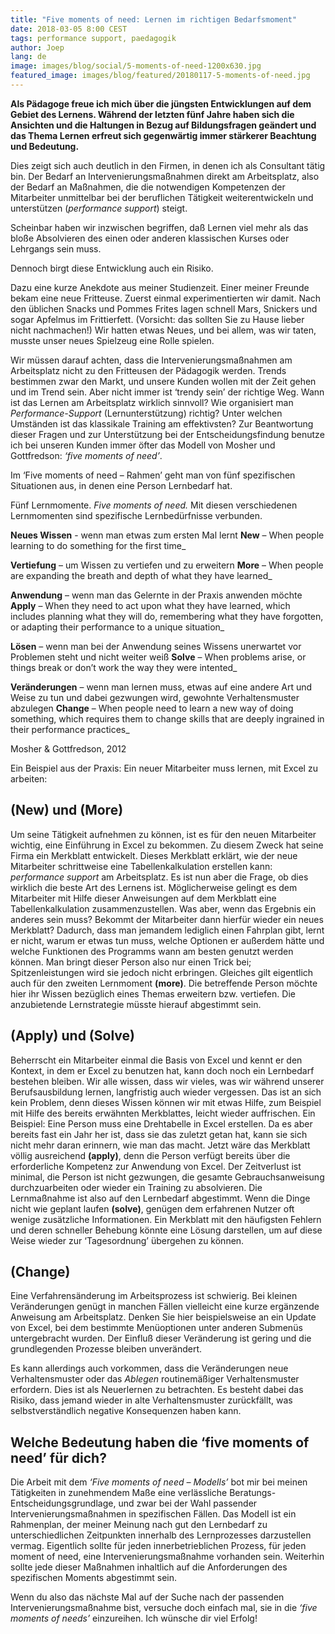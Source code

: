 ```yaml
---
title: "Five moments of need: Lernen im richtigen Bedarfsmoment"
date: 2018-03-05 8:00 CEST
tags: performance support, paedagogik
author: Joep
lang: de
image: images/blog/social/5-moments-of-need-1200x630.jpg
featured_image: images/blog/featured/20180117-5-moments-of-need.jpg
---
```


__Als Pädagoge freue ich mich über die jüngsten Entwicklungen auf dem Gebiet des Lernens. Während der letzten fünf Jahre haben sich die Ansichten und die Haltungen in Bezug auf Bildungsfragen geändert und das Thema Lernen erfreut sich gegenwärtig immer stärkerer Beachtung und Bedeutung.__

Dies zeigt sich auch deutlich in den Firmen, in denen ich als Consultant tätig bin. Der Bedarf an Intervenierungsmaßnahmen direkt am Arbeitsplatz, also der Bedarf an Maßnahmen, die die notwendigen Kompetenzen der Mitarbeiter unmittelbar bei der beruflichen Tätigkeit weiterentwickeln und unterstützen (_performance support_) steigt.

Scheinbar haben wir inzwischen begriffen, daß Lernen viel mehr als das bloße Absolvieren des einen oder anderen klassischen Kurses oder Lehrgangs sein muss.

Dennoch birgt diese Entwicklung auch ein Risiko.

Dazu eine kurze Anekdote aus meiner Studienzeit. Einer meiner Freunde bekam eine neue Fritteuse. Zuerst einmal experimentierten wir damit. Nach den üblichen Snacks und Pommes Frites lagen schnell Mars, Snickers und sogar Apfelmus im Frittierfett. (Vorsicht: das sollten Sie zu Hause lieber nicht nachmachen!) Wir hatten etwas Neues, und bei allem, was wir taten, musste unser neues Spielzeug eine Rolle spielen.

Wir müssen darauf achten, dass die Intervenierungsmaßnahmen am Arbeitsplatz nicht zu den Fritteusen der Pädagogik werden. Trends bestimmen zwar den Markt, und unsere Kunden wollen mit der Zeit gehen und im Trend sein. Aber nicht immer ist ‘trendy sein’ der richtige Weg. Wann ist das Lernen am Arbeitsplatz wirklich sinnvoll? Wie organisiert man _Performance-Support_ (Lernunterstützung) richtig? Unter welchen Umständen ist das klassikale Training am effektivsten? Zur Beantwortung dieser Fragen und zur Unterstützung bei der Entscheidungsfindung benutze ich bei unseren Kunden immer öfter das Modell von Mosher und Gottfredson: _‘five moments of need’_.

Im ‘Five moments of need – Rahmen’ geht man von fünf spezifischen Situationen aus, in denen eine Person Lernbedarf hat.

Fünf Lernmomente. _Five moments of need._
Mit diesen verschiedenen Lernmomenten sind spezifische Lernbedürfnisse verbunden.

__Neues Wissen__ - wenn man etwas zum ersten Mal lernt
__New__ – When people learning to do something for the first time_

__Vertiefung__ – um Wissen zu vertiefen und zu erweitern
__More__ – When people are expanding the breath and depth of what they have learned_

__Anwendung__ – wenn man das Gelernte in der Praxis anwenden möchte
__Apply__ – When they need to act upon what they have learned, which includes planning what they will do, remembering what they have forgotten, or adapting their performance to a unique situation_

__Lösen__ – wenn man bei der Anwendung seines Wissens unerwartet vor Problemen steht und nicht weiter weiß
__Solve__ – When problems arise, or things break or don’t work the way they were intented_

__Veränderungen__ – wenn man lernen muss, etwas auf eine andere Art und Weise zu tun und dabei gezwungen wird, gewohnte Verhaltensmuster abzulegen
__Change__ – When people need to learn a new way of doing something, which requires them to change skills that are deeply ingrained in their performance practices_

Mosher & Gottfredson, 2012

Ein Beispiel aus der Praxis: Ein neuer Mitarbeiter muss lernen, mit Excel zu arbeiten:

## (New) und (More)

Um seine Tätigkeit aufnehmen zu können, ist es für den neuen Mitarbeiter wichtig, eine Einführung in Excel zu bekommen. Zu diesem Zweck hat seine Firma ein Merkblatt entwickelt. Dieses Merkblatt erklärt, wie der neue Mitarbeiter schrittweise eine Tabellenkalkulation erstellen kann: _performance support_ am Arbeitsplatz. Es ist nun aber die Frage, ob dies wirklich die beste Art des Lernens ist. Möglicherweise gelingt es dem Mitarbeiter mit Hilfe dieser Anweisungen auf dem Merkblatt eine Tabellenkalkulation zusammenzustellen. Was aber, wenn das Ergebnis ein anderes sein muss? Bekommt der Mitarbeiter dann hierfür wieder ein neues Merkblatt? Dadurch, dass man jemandem lediglich einen Fahrplan gibt, lernt er nicht, warum er etwas tun muss, welche Optionen er außerdem hätte und welche Funktionen des Programms wann am besten genutzt werden können. Man bringt dieser Person also nur einen Trick bei; Spitzenleistungen wird sie jedoch nicht erbringen. Gleiches gilt eigentlich auch für den zweiten Lernmoment __(more)__. Die betreffende Person möchte hier ihr Wissen bezüglich eines Themas erweitern bzw. vertiefen. Die anzubietende Lernstrategie müsste hierauf abgestimmt sein.

## (Apply) und (Solve)

Beherrscht ein Mitarbeiter einmal die Basis von Excel und kennt er den Kontext, in dem er Excel zu benutzen hat, kann doch noch ein Lernbedarf bestehen bleiben. Wir alle wissen, dass wir vieles, was wir während unserer Berufsausbildung lernen, langfristig auch wieder vergessen. Das ist an sich kein Problem, denn dieses Wissen können wir mit etwas Hilfe, zum Beispiel mit Hilfe des bereits erwähnten Merkblattes, leicht wieder auffrischen. Ein Beispiel: Eine Person muss eine Drehtabelle in Excel erstellen. Da es aber bereits fast ein Jahr her ist, dass sie das zuletzt getan hat, kann sie sich nicht mehr daran erinnern, wie man das macht. Jetzt wäre das Merkblatt völlig ausreichend __(apply)__, denn die Person verfügt bereits über die erforderliche Kompetenz zur Anwendung von Excel. Der Zeitverlust ist minimal, die Person ist nicht gezwungen, die gesamte Gebrauchsanweisung durchzuarbeiten oder wieder ein Training zu absolvieren. Die Lernmaßnahme ist also auf den Lernbedarf abgestimmt. Wenn die Dinge nicht wie geplant laufen __(solve)__, genügen dem erfahrenen Nutzer oft wenige zusätzliche Informationen. Ein Merkblatt mit den häufigsten Fehlern und deren schneller Behebung könnte eine Lösung darstellen, um auf diese Weise wieder zur ‘Tagesordnung’ übergehen zu können.

## (Change)

Eine Verfahrensänderung im Arbeitsprozess ist schwierig. Bei kleinen Veränderungen genügt in manchen Fällen vielleicht eine kurze ergänzende Anweisung am Arbeitsplatz. Denken Sie hier beispielsweise an ein Update von Excel, bei dem bestimmte Menüoptionen unter anderen Submenüs untergebracht wurden. Der Einfluß dieser Veränderung ist gering und die grundlegenden Prozesse bleiben unverändert.

Es kann allerdings auch vorkommen, dass die Veränderungen neue Verhaltensmuster oder das _Ablegen_ routinemäßiger Verhaltensmuster erfordern. Dies ist als Neuerlernen zu betrachten. Es besteht dabei das Risiko, dass jemand wieder in alte Verhaltensmuster zurückfällt, was selbstverständlich negative Konsequenzen haben kann.

## Welche Bedeutung haben die ‘five moments of need’ für dich?

Die Arbeit mit dem _‘Five moments of need – Modells’_ bot mir bei meinen Tätigkeiten in zunehmendem Maße eine verlässliche Beratungs- Entscheidungsgrundlage, und zwar bei der Wahl passender Intervenierungsmaßnahmen in spezifischen Fällen. Das Modell ist ein Rahmenplan, der meiner Meinung nach gut den Lernbedarf zu unterschiedlichen Zeitpunkten innerhalb des Lernprozesses darzustellen vermag. Eigentlich sollte für jeden innerbetrieblichen Prozess, für jeden moment of need, eine Intervenierungsmaßnahme vorhanden sein. Weiterhin sollte jede dieser Maßnahmen inhaltlich auf die Anforderungen des spezifischen Moments abgestimmt sein.

Wenn du also das nächste Mal auf der Suche nach der passenden Intervenierungsmaßnahme bist, versuche doch einfach mal, sie in die _‘five moments of needs’_ einzureihen. Ich wünsche dir viel Erfolg!
